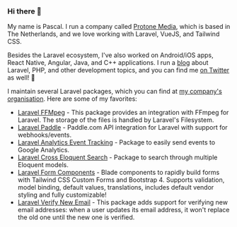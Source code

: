 ### Hi there 👋

My name is Pascal. I run a company called [Protone Media](https://protone.media), which is based in The Netherlands, and we love working with Laravel, VueJS, and Tailwind CSS.

Besides the Laravel ecosystem, I've also worked on Android/iOS apps, React Native, Angular, Java, and C++ applications. I run a [blog](https://protone.media/blog) about Laravel, PHP, and other development topics, and you can find me [on Twitter](https://twitter.com/pascalbaljet) as well! 🙌

I maintain several Laravel packages, which you can find at [my company's organisation](https://github.com/protonemedia). Here are some of my favorites:

* [Laravel FFMpeg](https://github.com/protonemedia/laravel-ffmpeg) - This package provides an integration with FFmpeg for Laravel. The storage of the files is handled by Laravel's Filesystem.
* [Laravel Paddle](https://github.com/protonemedia/laravel-paddle) - Paddle.com API integration for Laravel with support for webhooks/events.
* [Laravel Analytics Event Tracking](https://github.com/protonemedia/laravel-analytics-event-tracking) - Package to easily send events to Google Analytics.
* [Laravel Cross Eloquent Search](https://github.com/protonemedia/laravel-cross-eloquent-search) - Package to search through multiple Eloquent models.
* [Laravel Form Components](https://github.com/protonemedia/laravel-form-components) - Blade components to rapidly build forms with Tailwind CSS Custom Forms and Bootstrap 4. Supports validation, model binding, default values, translations, includes default vendor styling and fully customizable!
* [Laravel Verify New Email](https://github.com/protonemedia/laravel-verify-new-email) - This package adds support for verifying new email addresses: when a user updates its email address, it won't replace the old one until the new one is verified.

